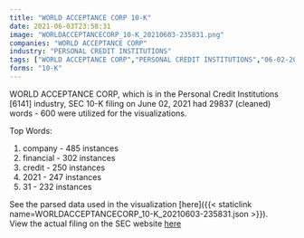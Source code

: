 ```yaml
---
title: "WORLD ACCEPTANCE CORP 10-K"
date: 2021-06-03T23:58:31
image: "WORLDACCEPTANCECORP_10-K_20210603-235831.png"
companies: "WORLD ACCEPTANCE CORP"
industry: "PERSONAL CREDIT INSTITUTIONS"
tags: ["WORLD ACCEPTANCE CORP","PERSONAL CREDIT INSTITUTIONS","06-02-2021","10-K"]
forms: "10-K"
---
```

WORLD ACCEPTANCE CORP, which is in the Personal Credit Institutions [6141] industry, SEC 10-K filing on June 02, 2021 had 29837 (cleaned) words - 600 were utilized for the visualizations.

Top Words:
1. company - 485 instances
2. financial - 302 instances
3. credit - 250 instances
4. 2021 - 247 instances
5. 31 - 232 instances


See the parsed data used in the visualization [here]({{< staticlink name=WORLDACCEPTANCECORP_10-K_20210603-235831.json >}}).  
View the actual filing on the SEC website [here](https://www.sec.gov/Archives/edgar/data/108385/0000108385-21-000054.txt)